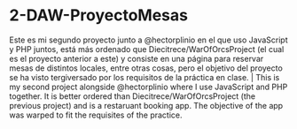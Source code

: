 # 2-DAW-ProyectoMesas
Este es mi segundo proyecto junto a @hectorplinio en el que uso JavaScript y PHP juntos, está más ordenado que Diecitrece/WarOfOrcsProject  (el cual es el proyecto anterior a este) y consiste en una página para reservar mesas de distintos locales, entre otras cosas, pero el objetivo del proyecto se ha visto tergiversado por los requisitos de la práctica en clase. | This is my second project alongside @hectorplinio where I use JavaScript and PHP together. It is better ordered than Diecitrece/WarOfOrcsProject (the previous project) and is a restaruant booking app. The objective of the app was warped to fit the requisites of the practice.

